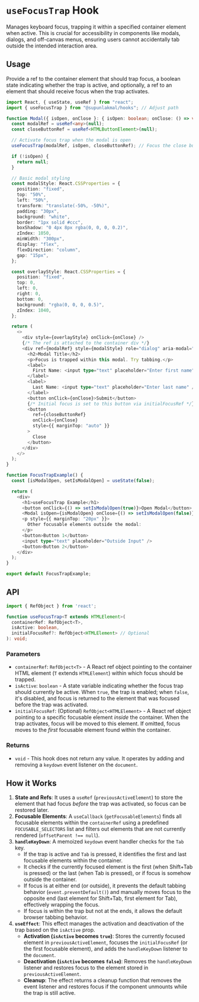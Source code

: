 # `useFocusTrap` Hook

Manages keyboard focus, trapping it within a specified container element when active. This is crucial for accessibility in components like modals, dialogs, and off-canvas menus, ensuring users cannot accidentally tab outside the intended interaction area.

## Usage

Provide a ref to the container element that should trap focus, a boolean state indicating whether the trap is active, and optionally, a ref to an element that should receive focus when the trap activates.

```typescript
import React, { useState, useRef } from "react";
import { useFocusTrap } from "@supunlakmal/hooks"; // Adjust path

function Modal({ isOpen, onClose }: { isOpen: boolean; onClose: () => void }) {
  const modalRef = useRef<any>(null);
  const closeButtonRef = useRef<HTMLButtonElement>(null);

  // Activate focus trap when the modal is open
  useFocusTrap(modalRef, isOpen, closeButtonRef); // Focus the close button initially

  if (!isOpen) {
    return null;
  }

  // Basic modal styling
  const modalStyle: React.CSSProperties = {
    position: "fixed",
    top: "50%",
    left: "50%",
    transform: "translate(-50%, -50%)",
    padding: "30px",
    background: "white",
    border: "1px solid #ccc",
    boxShadow: "0 4px 8px rgba(0, 0, 0, 0.2)",
    zIndex: 1050,
    minWidth: "300px",
    display: "flex",
    flexDirection: "column",
    gap: "15px",
  };

  const overlayStyle: React.CSSProperties = {
    position: "fixed",
    top: 0,
    left: 0,
    right: 0,
    bottom: 0,
    background: "rgba(0, 0, 0, 0.5)",
    zIndex: 1040,
  };

  return (
    <>
      <div style={overlayStyle} onClick={onClose} />
      {/* The ref is attached to the container div */}
      <div ref={modalRef} style={modalStyle} role="dialog" aria-modal="true">
        <h2>Modal Title</h2>
        <p>Focus is trapped within this modal. Try tabbing.</p>
        <label>
          First Name: <input type="text" placeholder="Enter first name" />
        </label>
        <label>
          Last Name: <input type="text" placeholder="Enter last name" />
        </label>
        <button onClick={onClose}>Submit</button>
        {/* Initial focus is set to this button via initialFocusRef */}
        <button
          ref={closeButtonRef}
          onClick={onClose}
          style={{ marginTop: "auto" }}
        >
          Close
        </button>
      </div>
    </>
  );
}

function FocusTrapExample() {
  const [isModalOpen, setIsModalOpen] = useState(false);

  return (
    <div>
      <h1>useFocusTrap Example</h1>
      <button onClick={() => setIsModalOpen(true)}>Open Modal</button>
      <Modal isOpen={isModalOpen} onClose={() => setIsModalOpen(false)} />
      <p style={{ marginTop: "20px" }}>
        Other focusable elements outside the modal:
      </p>
      <button>Button 1</button>
      <input type="text" placeholder="Outside Input" />
      <button>Button 2</button>
    </div>
  );
}

export default FocusTrapExample;
```

## API

```typescript
import { RefObject } from 'react';

function useFocusTrap<T extends HTMLElement>(
  containerRef: RefObject<T>,
  isActive: boolean,
  initialFocusRef?: RefObject<HTMLElement> // Optional
): void;
```

### Parameters

- `containerRef`: `RefObject<T>` - A React ref object pointing to the container HTML element (`T` extends `HTMLElement`) within which focus should be trapped.
- `isActive`: `boolean` - A state variable indicating whether the focus trap should currently be active. When `true`, the trap is enabled; when `false`, it's disabled, and focus is returned to the element that was focused before the trap was activated.
- `initialFocusRef`: (Optional) `RefObject<HTMLElement>` - A React ref object pointing to a specific focusable element _inside_ the container. When the trap activates, focus will be moved to this element. If omitted, focus moves to the _first_ focusable element found within the container.

### Returns

- `void` - This hook does not return any value. It operates by adding and removing a `keydown` event listener on the `document`.

## How it Works

1.  **State and Refs**: It uses a `useRef` (`previousActiveElement`) to store the element that had focus _before_ the trap was activated, so focus can be restored later.
2.  **Focusable Elements**: A `useCallback` (`getFocusableElements`) finds all focusable elements within the `containerRef` using a predefined `FOCUSABLE_SELECTORS` list and filters out elements that are not currently rendered (`offsetParent !== null`).
3.  **`handleKeyDown`**: A memoized `keydown` event handler checks for the `Tab` key.
    - If the trap is active and `Tab` is pressed, it identifies the first and last focusable elements within the container.
    - It checks if the currently focused element is the first (when Shift+Tab is pressed) or the last (when Tab is pressed), or if focus is somehow outside the container.
    - If focus is at either end (or outside), it prevents the default tabbing behavior (`event.preventDefault()`) and manually moves focus to the opposite end (last element for Shift+Tab, first element for Tab), effectively wrapping the focus.
    - If focus is within the trap but not at the ends, it allows the default browser tabbing behavior.
4.  **`useEffect`**: This effect manages the activation and deactivation of the trap based on the `isActive` prop.
    - **Activation (`isActive` becomes `true`)**: Stores the currently focused element in `previousActiveElement`, focuses the `initialFocusRef` (or the first focusable element), and adds the `handleKeyDown` listener to the `document`.
    - **Deactivation (`isActive` becomes `false`)**: Removes the `handleKeyDown` listener and restores focus to the element stored in `previousActiveElement`.
    - **Cleanup**: The effect returns a cleanup function that removes the event listener and restores focus if the component unmounts while the trap is still active.
